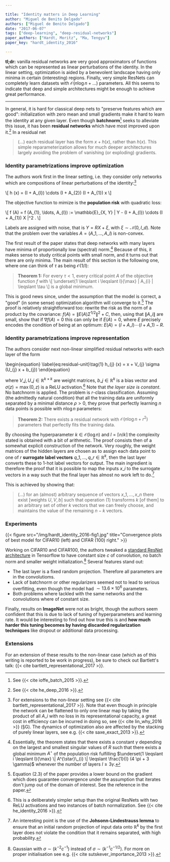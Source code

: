 ```yaml
---

title: "Identity matters in Deep Learning"
author: "Miguel de Benito Delgado"
authors: ["Miguel de Benito Delgado"]
date: "2017-06-07"
tags: ["deep-learning", "deep-residual-networks"]
paper_authors: ["Hardt, Moritz", "Ma, Tengyu"]
paper_key: "hardt_identity_2016"

---
```


**tl;dr:** vanilla residual networks are very good approximators of functions 
which can be represented as linear perturbations of the identity. In the linear 
setting, optimization is aided by a benevolent landscape having only minima in 
certain (interesting) regions. Finally, very simple ResNets can completely 
learn datasets with $\mathcal{O} (n \log n + \ldots)$ parameters. All this 
seems to indicate that deep and simple architectures might be enough to achieve 
great performance.

---

In general, it is hard for classical deep nets to "preserve features which 
are good": initialization with zero mean and small gradients make it hard to 
learn the identity at any given layer. Even though **batchnorm**[^1] seeks to 
alleviate this issue, it has been **residual networks** which have most 
improved upon it.[^2] In a residual net

> (…) each residual layer has the form $x + h (x)$, rather than $h (x)$. This 
> simple reparameterization allows for much deeper architectures largely 
> avoiding the problem of vanishing (or exploding) gradients.

### Identity parametrizations improve optimization

The authors work first in the linear setting, i.e. they consider only networks 
which are compositions of linear perturbations of the identity:[^3]

\\[ h (x) = (I + A\_{l}) \cdots (I + A\_{2})  (I + A\_{1}) x \\]

The objective function to mimize is the **population risk** with quadratic 
loss:

\\[ f (A) = f (A\_{1}, \ldots, A\_{l}) := \mathbb{E}\_{X, Y} | Y - (I + 
A\_{l}) \cdots (I + A\_{1}) X |^2 . \\]

Labels are assigned with noise, that is $Y = RX + \xi$, with $\xi \sim 
\mathcal{N} (0, I\_{d})$. Note that the problem over the variables $A = 
(A\_{1}, \ldots, A\_{l})$ is non-convex.

The first result of the paper states that deep networks with many layers have 
minima of proportionally low (spectral) norm.[^4] Because of this, it makes 
sense to study critical points with small norm, and it turns out that there are 
only minima. The main result of this section is the following one, where one 
can think of $\tau$ as being $\mathcal{O} (1 / l)$:

> **Theorem 1:** For every $\tau < 1$, every critical point $A$ of the objective 
> function $f$ with
> \\[ \underset{1 \leqslant i \leqslant l}{\max}  \| A\_{i} \| \leqslant \tau 
> \\]
> is a global minimum.

This is good news since, under the assumption that the model is correct, a 
"good" (in some sense) optimization algorithm will converge to it.[^5] The 
proof is relatively straightforward too: rewrite the risk as the norm of a 
product by the covariance: $f (A) = \| E (A) \Sigma^{1 / 2} \|^2 + C$, then, 
using that $\| A\_{i} \|$ are small, show that if $\nabla f (A) = 0$ this can 
only be if $E (A) = 0$, where $E$ precisely encodes the condition of being at 
an optimum: $E (A) = (I + A\_{l}) \cdots (I + A\_{1}) - R$.

### Identity parametrizations improve representation

The authors consider next non-linear simplified residual networks with each 
layer of the form

\begin{equation}
  \label{eq:residual-unit}\tag{1} h\_{j} (x) = x + V\_{j} \sigma (U\_{j} x +
  b\_{j})
\end{equation}

where $V\_{j}, U\_{j} \in \mathbb{R}^{k \times k}$ are weight matrices, 
$b\_{j} \in \mathbb{R}^k$ is a bias vector and $\sigma (z) = \max (0, z)$ is a 
ReLU activation.[^6] Note that *the layer size is constant*. No batchnorm is 
applied. The problem is $r$-class classification. Assuming (the admittedly 
natural condition) that all the training data are uniformly separated by a 
minimal distance $\rho > 0$, they prove that perfectly learning $n$ data points 
is possible with $n \log n$ parameters:

> **Theorem 2:** There exists a residual network with $\mathcal{O}(n \log n + 
> r^2)$ parameters that perfectly fits the training data.

By choosing the hyperparameter $k \in \mathcal{O} (\log n)$ and $l = \lceil n 
/ k \rceil$ the complexity stated is obtained with a bit of arithmetic. The 
proof consists then of a somewhat explicit construction of the network. Very 
roughly, the weight matrices of the hidden layers are chosen as to assign each 
data point to one of $r$ **surrogate label vectors** $q\_{1}, \ldots, q\_{r} 
\in \mathbb{R}^k$, then the last layer converts these to 1-hot label vectors 
for output. The main ingredient is therefore the proof that it is possible to 
map the inputs $x\_{i}$ to the surrogate vectors in a way such that the final 
layer has almost no work left to do.[^7]

This is achieved by showing that:

> (…) for an (almost) arbitrary sequence of vectors $x\_{1}, \ldots, x\_{n}$ 
> there exist [weights $U, V, b$] such that operation (1) transforms $k$ [of 
> them] to an arbitrary set of other $k$ vectors that we can freely choose, and 
> maintains the value of the remaining $n - k$ vectors.

### Experiments

{{< figure src="/img/hardt_identity_2016-fig1.jpg"
         title="Convergence plots of best model for CIFAR10 (left) and CIFAR (100) right." >}}

Working on CIFAR10 and CIFAR100, the authors tweaked a [standard ResNet 
architecture](https://github.com/tensorflow/models/tree/master/resnet) in 
Tensorflow to have constant size $c$ of convolution, no batch norm and smaller 
weight initialization.[^8] Several features stand out:

* The last layer is a fixed random projection. Therefore all parameters are in 
  the convolutioms.
* Lack of batchnorm or other regularizers seemed not to lead to serious 
  overfitting, even though the model had $\sim 13.6 \times 10^6$ parameters.
* Both problems where tackled with the same networks and the convolutions 
  where of constant size.

Finally, results on **ImageNet** were not as bright, though the authors seem 
confident that this is due to lack of tuning of hyperparameters and learning 
rate. It would be interesting to find out how true this is and **how much 
harder this tuning becomes by having discarded regularization techniques** like 
dropout or additional data processing.

### Extensions

For an extension of these results to the non-linear case (which as of this 
writing is reported to be work in progress), be sure to check out Bartlett's 
talk: {{< cite bartlett_representational_2017 >}}.


[^1]: See {{< cite ioffe_batch_2015 >}}.
[^2]: See {{< cite he_deep_2016 >}}.
[^3]: For extensions to the non-linear setting see {{< cite bartlett_representational_2017 >}}. Note that even though in principle the network can be flattened to only one linear map by taking the product of all $A\_{i}$ with no loss in its representational capacity, a great cost in efficiency can be incurred in doing so, see {{< cite lin_why_2016 >}} (§G). The dynamics of optimization also are affected by the stacking of purely linear layers, see e.g. {{< cite saxe_exact_2013 >}}.
[^4]: Essentially, the theorem states that there exists a constant $\gamma$ depending on the largest and smallest singular values of $R$ such that there exists a global minimum $A^{\star}$ of the population risk fulfilling $\underset{1 \leqslant i \leqslant l}{\max}  \| A^{\star}\_{i} \| \leqslant \frac{1}{l}  (4 \pi + 3 \gamma)$ whenever the number of layers $l \geqslant 3 \gamma$.
[^5]: Equation (2.3) of the paper provides a lower bound on the gradient which does guarantee convergence under the assumption that iterates don't jump out of the domain of interest. See the reference in the paper.
[^6]: This is a deliberately simpler setup than the original ResNets with two ReLU activations and two instances of batch normalization. See {{< cite he_identity_2016 >}}.
[^7]: An interesting point is the use of the **Johsonn-Lindestrauss lemma** to ensure that an initial random projection of input data onto $\mathbb{R}^k$ by the first layer does not violate the condition that it remains separated, with high probability.
[^8]: Gaussian with $\sigma \sim (k^{- 2} c^{- 1})$ instead of $\sigma \sim (k^{- 1} c^{- 1 / 2})$. For more on proper initialisation see e.g. {{< cite sutskever_importance_2013 >}}.
